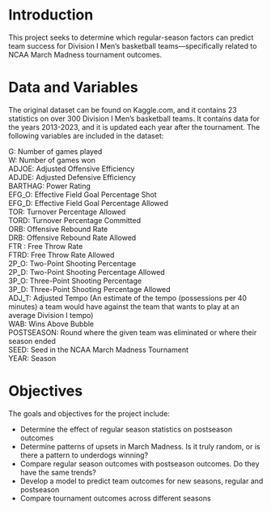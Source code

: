 # Introduction

This project seeks to determine which regular-season factors can predict team success for 
Division I Men’s basketball teams—specifically related to NCAA March Madness tournament outcomes.

# Data and Variables 

The original dataset can be found on Kaggle.com, and it contains 23 statistics on over 300 Division I Men’s basketball teams. It 
contains data for the years 2013-2023, and it is updated each year after the tournament. The following variables are included in the dataset:

G: Number of games played\
W: Number of games won\
ADJOE: Adjusted Offensive Efficiency\
ADJDE: Adjusted Defensive Efficiency\
BARTHAG: Power Rating\
EFG_O: Effective Field Goal Percentage Shot\
EFG_D: Effective Field Goal Percentage Allowed\
TOR: Turnover Percentage Allowed\
TORD: Turnover Percentage Committed\
ORB: Offensive Rebound Rate\
DRB: Offensive Rebound Rate Allowed\
FTR : Free Throw Rate\
FTRD: Free Throw Rate Allowed\
2P_O: Two-Point Shooting Percentage\
2P_D: Two-Point Shooting Percentage Allowed\
3P_O: Three-Point Shooting Percentage\
3P_D: Three-Point Shooting Percentage Allowed\
ADJ_T: Adjusted Tempo (An estimate of the tempo (possessions per 40 minutes) a team would have against the team that wants to play at an average Division I tempo)\
WAB: Wins Above Bubble\
POSTSEASON: Round where the given team was eliminated or where their season ended\
SEED: Seed in the NCAA March Madness Tournament\
YEAR: Season

# Objectives 

The goals and objectives for the project include:
- Determine the effect of regular season statistics on postseason outcomes
- Determine patterns of upsets in March Madness. Is it truly random, or is there a pattern to underdogs winning?
- Compare regular season outcomes with postseason outcomes. Do they have the same trends?
- Develop a model to predict team outcomes for new seasons, regular and postseason
- Compare tournament outcomes across different seasons



